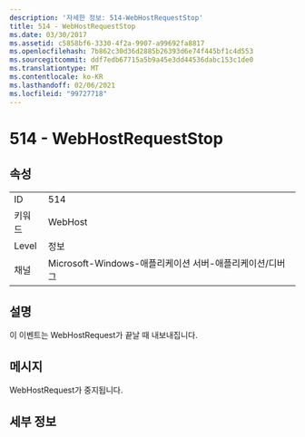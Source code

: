 ```yaml
---
description: '자세한 정보: 514-WebHostRequestStop'
title: 514 - WebHostRequestStop
ms.date: 03/30/2017
ms.assetid: c5858bf6-3330-4f2a-9907-a99692fa8817
ms.openlocfilehash: 7b862c30d36d2885b26393d6e74f445bf1c4d553
ms.sourcegitcommit: ddf7edb67715a5b9a45e3dd44536dabc153c1de0
ms.translationtype: MT
ms.contentlocale: ko-KR
ms.lasthandoff: 02/06/2021
ms.locfileid: "99727718"
---
```

# <a name="514---webhostrequeststop"></a>514 - WebHostRequestStop

## <a name="properties"></a>속성  
  
|||  
|-|-|  
|ID|514|  
|키워드|WebHost|  
|Level|정보|  
|채널|Microsoft-Windows-애플리케이션 서버-애플리케이션/디버그|  
  
## <a name="description"></a>설명  

 이 이벤트는 WebHostRequest가 끝날 때 내보내집니다.  
  
## <a name="message"></a>메시지  

 WebHostRequest가 중지됩니다.  
  
## <a name="details"></a>세부 정보
